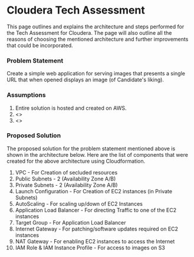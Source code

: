 # Cloudera Tech Assessment
This page outlines and explains the architecture and steps performed for the Tech Assessment for Cloudera. The page will also outline all the reasons of choosing the mentioned architecture and further improvements that could be incorporated.

### Problem Statement
Create a simple web application for serving images that presents a single URL that when opened displays an image (of Candidate's liking).

### Assumptions
1. Entire solution is hosted and created on AWS.
2. <>
3. <>

### Proposed Solution
The proposed solution for the problem statement mentioned above is shown in the architecture below. 
<add image of architecture here>
Here are the list of components that were created for the above architecture using Cloudformation.
1. VPC - For Creation of secluded resources
2. Public Subnets - 2 (Availability Zone A/B)
3. Private Subnets - 2 (Availability Zone A/B)
4. Launch Configuration - For Creation of EC2 instances (in Private Subnets)
5. AutoScaling - For scaling up/down of EC2 Instances
6. Application Load Balancer - For directing Traffic to one of the EC2 instances
7. Target Group - For Application Load Balancer
8. Internet Gateway - For patching/software updates required on EC2 instances
9. NAT Gateway - For enabling EC2 instances to access the Internet
10. IAM Role & IAM Instance Profile - For access to images on S3



